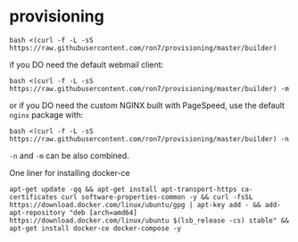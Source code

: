 # provisioning

`bash <(curl -f -L -sS https://raw.githubusercontent.com/ron7/provisioning/master/builder)`

if you DO need the default webmail client:

`bash <(curl -f -L -sS https://raw.githubusercontent.com/ron7/provisioning/master/builder) -m`

or if you DO need the custom NGINX built with PageSpeed, use the default `nginx` package with:

`bash <(curl -f -L -sS https://raw.githubusercontent.com/ron7/provisioning/master/builder) -n`

`-n` and `-m` can be also combined.

One liner for installing docker-ce

`apt-get update -qq && apt-get install apt-transport-https ca-certificates curl software-properties-common -y && curl -fsSL https://download.docker.com/linux/ubuntu/gpg | apt-key add - && add-apt-repository "deb [arch=amd64] https://download.docker.com/linux/ubuntu $(lsb_release -cs) stable" && apt-get install docker-ce docker-compose -y`
